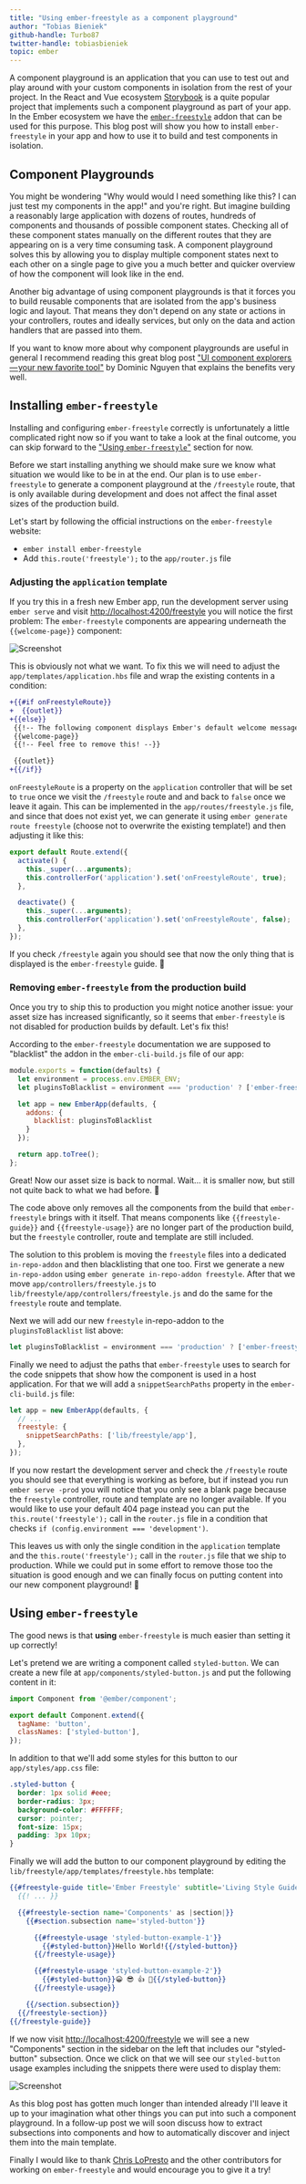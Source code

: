 ```yaml
---
title: "Using ember-freestyle as a component playground"
author: "Tobias Bieniek"
github-handle: Turbo87
twitter-handle: tobiasbieniek
topic: ember
---
```


A component playground is an application that you can use to test out and
play around with your custom components in isolation from the rest of your
project. In the React and Vue ecosystem [Storybook] is a quite popular project
that implements such a component playground as part of your app. In the Ember
ecosystem we have the [`ember-freestyle`][ember-freestyle] addon that can be
used for this purpose. This blog post will show you how to install
`ember-freestyle` in your app and how to use it to build and test components
in isolation.

[Storybook]: https://storybook.js.org/
[ember-freestyle]: http://ember-freestyle.com/

<!--break-->


## Component Playgrounds

You might be wondering "Why would would I need something like this? I can just
test my components in the app!" and you're right. But imagine building a
reasonably large application with dozens of routes, hundreds of components
and thousands of possible component states. Checking all of these
component states manually on the different routes that they are appearing on
is a very time consuming task. A component playground solves this by allowing
you to display multiple component states next to each other on a single page
to give you a much better and quicker overview of how the component will look
like in the end.

Another big advantage of using component playgrounds is that it forces you to
build reusable components that are isolated from the app's business logic and
layout. That means they don't depend on any state or actions in your
controllers, routes and ideally services, but only on the data and action
handlers that are passed into them.

If you want to know more about why component playgrounds are useful in general
I recommend reading this great blog post ["UI component explorers — your new favorite tool"][ui-component-explorers]
by Dominic Nguyen that explains the benefits very well.

[ui-component-explorers]: https://blog.hichroma.com/the-crucial-tool-for-modern-frontend-engineers-fb849b06187a


## Installing `ember-freestyle`

Installing and configuring `ember-freestyle` correctly is unfortunately a
little complicated right now so if you want to take a look at the final
outcome, you can skip forward to the ["Using `ember-freestyle`"](#using-ember-freestyle)
section for now.

Before we start installing anything we should make sure we know what situation
we would like to be in at the end. Our plan is to use `ember-freestyle` to
generate a component playground at the `/freestyle` route, that is only
available during development and does not affect the final asset sizes of the
production build.

Let's start by following the official instructions on the `ember-freestyle`
website:

- `ember install ember-freestyle`
- Add `this.route('freestyle');` to the `app/router.js` file

### Adjusting the `application` template

If you try this in a fresh new Ember app, run the development server using
`ember serve` and visit <http://localhost:4200/freestyle> you will notice the
first problem: The `ember-freestyle` components are appearing underneath the
`{{welcome-page}}` component:

![Screenshot](/assets/images/posts/2017-12-07-ember-freestyle/freestyle-underneath-welcome-page.png)

This is obviously not what we want. To fix this we will need to adjust the
`app/templates/application.hbs` file and wrap the existing contents in a
condition:

```diff
+{{#if onFreestyleRoute}}
+  {{outlet}}
+{{else}}
 {{!-- The following component displays Ember's default welcome message. --}}
 {{welcome-page}}
 {{!-- Feel free to remove this! --}}

 {{outlet}}
+{{/if}}
```

`onFreestyleRoute` is a property on the `application` controller that will be
set to `true` once we visit the `/freestyle` route and and back to `false`
once we leave it again. This can be implemented in the `app/routes/freestyle.js`
file, and since that does not exist yet, we can generate it using
`ember generate route freestyle` (choose not to overwrite the existing
template!) and then adjusting it like this:

```js
export default Route.extend({
  activate() {
    this._super(...arguments);
    this.controllerFor('application').set('onFreestyleRoute', true);
  },

  deactivate() {
    this._super(...arguments);
    this.controllerFor('application').set('onFreestyleRoute', false);
  },
});
```

If you check `/freestyle` again you should see that now the only thing that is
displayed is the `ember-freestyle` guide. 🎉

### Removing `ember-freestyle` from the production build

Once you try to ship this to production you might notice another issue: your
asset size has increased significantly, so it seems that `ember-freestyle` is
not disabled for production builds by default. Let's fix this!

According to the `ember-freestyle` documentation we are supposed to "blacklist"
the addon in the `ember-cli-build.js` file of our app:

```js
module.exports = function(defaults) {
  let environment = process.env.EMBER_ENV;
  let pluginsToBlacklist = environment === 'production' ? ['ember-freestyle'] : [];

  let app = new EmberApp(defaults, {
    addons: {
      blacklist: pluginsToBlacklist
    }
  });

  return app.toTree();
};
```

Great! Now our asset size is back to normal. Wait... it is smaller now, but
still not quite back to what we had before. 🤔

The code above only removes all the components from the build that
`ember-freestyle` brings with it itself. That means components like
`{{freestyle-guide}}` and `{{freestyle-usage}}`
are no longer part of the production build, but the `freestyle` controller,
route and template are still included.

The solution to this problem is moving the `freestyle` files into a dedicated
`in-repo-addon` and then blacklisting that one too. First we generate a new
`in-repo-addon` using `ember generate in-repo-addon freestyle`. After that we
move `app/controllers/freestyle.js` to `lib/freestyle/app/controllers/freestyle.js`
and do the same for the `freestyle` route and template.

Next we will add our new `freestyle` in-repo-addon to the `pluginsToBlacklist`
list above:

```js
let pluginsToBlacklist = environment === 'production' ? ['ember-freestyle', 'freestyle'] : [];
```

Finally we need to adjust the paths that `ember-freestyle` uses to search for
the code snippets that show how the component is used in a host application.
For that we will add a `snippetSearchPaths` property in the `ember-cli-build.js`
file:

```js
let app = new EmberApp(defaults, {
  // ...
  freestyle: {
    snippetSearchPaths: ['lib/freestyle/app'],
  },
});
```

If you now restart the development server and check the `/freestyle` route
you should see that everything is working as before, but if instead you run
`ember serve -prod` you will notice that you only see a blank page because
the `freestyle` controller, route and template are no longer available.
If you would like to use your default 404 page instead you can put the
`this.route('freestyle');` call in the `router.js` file in a condition
that checks `if (config.environment === 'development')`.

This leaves us with only the single condition in the `application` template and
the `this.route('freestyle');` call in the `router.js` file that we ship to
production. While we could put in some effort to remove those too the situation
is good enough and we can finally focus on putting content into our new
component playground! 🎉


## Using `ember-freestyle`

The good news is that **using** `ember-freestyle` is much easier than setting
it up correctly!

Let's pretend we are writing a component called `styled-button`. We can create
a new file at `app/components/styled-button.js` and put the following content
in it:

```js
import Component from '@ember/component';

export default Component.extend({
  tagName: 'button',
  classNames: ['styled-button'],
});
```

In addition to that we'll add some styles for this button to our
`app/styles/app.css` file:

```css
.styled-button {
  border: 1px solid #eee;
  border-radius: 3px;
  background-color: #FFFFFF;
  cursor: pointer;
  font-size: 15px;
  padding: 3px 10px;
}
```

Finally we will add the button to our component playground by editing the
`lib/freestyle/app/templates/freestyle.hbs` template:

```handlebars
{{#freestyle-guide title='Ember Freestyle' subtitle='Living Style Guide'}}
  {{! ... }}

  {{#freestyle-section name='Components' as |section|}}
    {{#section.subsection name='styled-button'}}

      {{#freestyle-usage 'styled-button-example-1'}}
        {{#styled-button}}Hello World!{{/styled-button}}
      {{/freestyle-usage}}

      {{#freestyle-usage 'styled-button-example-2'}}
        {{#styled-button}}😀 😎 👍 💯{{/styled-button}}
      {{/freestyle-usage}}

    {{/section.subsection}}
  {{/freestyle-section}}
{{/freestyle-guide}}
```

If we now visit <http://localhost:4200/freestyle> we will see a new
"Components" section in the sidebar on the left that includes our
"styled-button" subsection. Once we click on that we will see our
`styled-button` usage examples including the snippets there were used to
display them:

![Screenshot](/assets/images/posts/2017-12-07-ember-freestyle/styled-button.png)

As this blog post has gotten much longer than intended already I'll leave it
up to your imagination what other things you can put into such a component
playground. In a follow-up post we will soon discuss how to extract subsections
into components and how to automatically discover and inject them into the main
template.

Finally I would like to thank [Chris LoPresto] and the other contributors for
working on `ember-freestyle` and would encourage you to give it a try!

[Chris LoPresto]: https://github.com/chrislopresto
